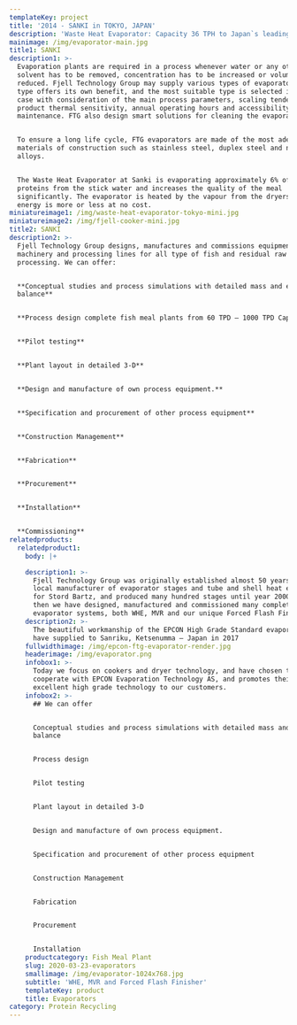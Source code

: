 ```yaml
---
templateKey: project
title: '2014 - SANKI in TOKYO, JAPAN'
description: 'Waste Heat Evaporator: Capacity 36 TPH to Japan`s leading FishMeal Factory'
mainimage: /img/evaporator-main.jpg
title1: SANKI
description1: >-
  Evaporation plants are required in a process whenever water or any other
  solvent has to be removed, concentration has to be increased or volume
  reduced. Fjell Technology Group may supply various types of evaporators. Each
  type offers its own benefit, and the most suitable type is selected in each
  case with consideration of the main process parameters, scaling tendency,
  product thermal sensitivity, annual operating hours and accessibility for
  maintenance. FTG also design smart solutions for cleaning the evaporator.


  To ensure a long life cycle, FTG evaporators are made of the most adequate
  materials of construction such as stainless steel, duplex steel and nickel
  alloys.


  The Waste Heat Evaporator at Sanki is evaporating approximately 6% of soluble
  proteins from the stick water and increases the quality of the meal
  significantly. The evaporator is heated by the vapour from the dryers, so the
  energy is more or less at no cost.
miniatureimage1: /img/waste-heat-evaporator-tokyo-mini.jpg
miniatureimage2: /img/fjell-cooker-mini.jpg
title2: SANKI
description2: >-
  Fjell Technology Group designs, manufactures and commissions equipment,
  machinery and processing lines for all type of fish and residual raw material
  processing. We can offer:


  **Conceptual studies and process simulations with detailed mass and energy
  balance**


  **Process design complete fish meal plants from 60 TPD – 1000 TPD Capacity**


  **Pilot testing**


  **Plant layout in detailed 3-D**


  **Design and manufacture of own process equipment.**


  **Specification and procurement of other process equipment**


  **Construction Management**


  **Fabrication**


  **Procurement**


  **Installation**


  **Commissioning**
relatedproducts:
  relatedproduct1:
    body: |+

    description1: >-
      Fjell Technology Group was originally established almost 50 years ago as
      local manufacturer of evaporator stages and tube and shell heat exchangers
      for Stord Bartz, and produced many hundred stages until year 2000.  Since
      then we have designed, manufactured and commissioned many complete
      evaporator systems, both WHE, MVR and our unique Forced Flash Finisher.
    description2: >-
      The beautiful workmanship of the EPCON High Grade Standard evaporator we
      have supplied to Sanriku, Ketsenumma – Japan in 2017
    fullwidthimage: /img/epcon-ftg-evaporator-render.jpg
    headerimage: /img/evaporator.png
    infobox1: >-
      Today we focus on cookers and dryer technology, and have chosen to
      cooperate with EPCON Evaporation Technology AS, and promotes their
      excellent high grade technology to our customers.
    infobox2: >-
      ## We can offer


      Conceptual studies and process simulations with detailed mass and energy
      balance


      Process design


      Pilot testing


      Plant layout in detailed 3-D


      Design and manufacture of own process equipment.


      Specification and procurement of other process equipment


      Construction Management


      Fabrication


      Procurement


      Installation
    productcategory: Fish Meal Plant
    slug: 2020-03-23-evaporators
    smallimage: /img/evaporator-1024x768.jpg
    subtitle: 'WHE, MVR and Forced Flash Finisher'
    templateKey: product
    title: Evaporators
category: Protein Recycling
---
```


